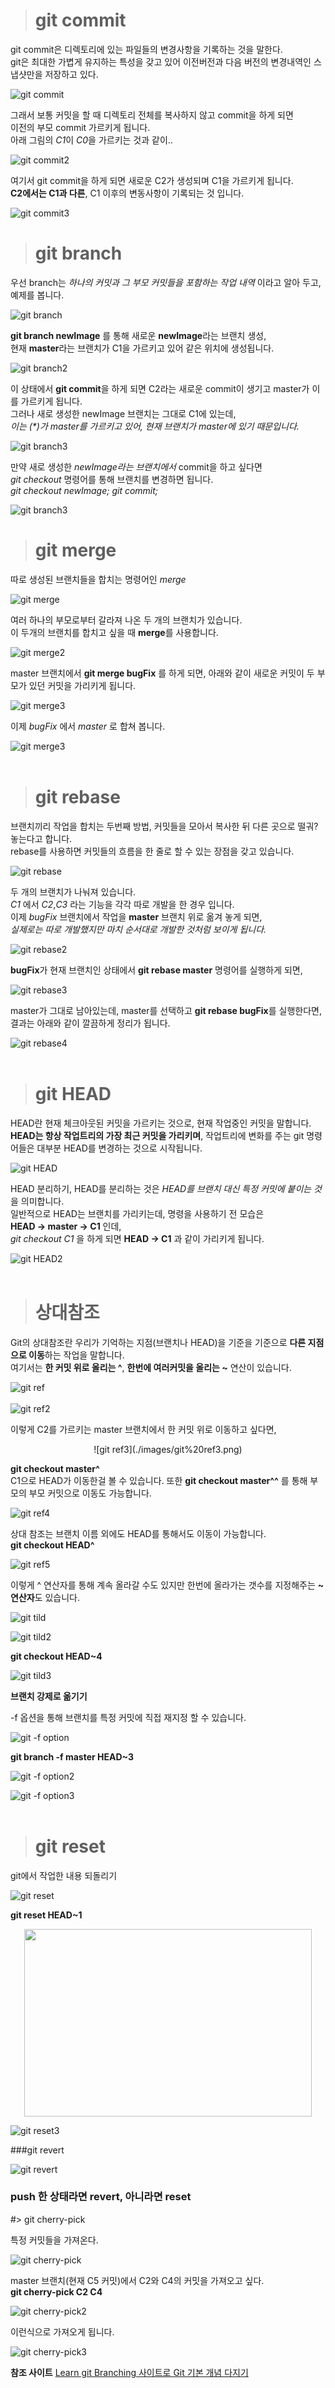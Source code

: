 ># git commit
git commit은 디렉토리에 있는 파일들의 변경사항을 기록하는 것을 말한다.  
git은 최대한 가볍게 유지하는 특성을 갖고 있어 이전버전과 다음 버전의 변경내역인 스냅샷만을 저장하고 있다.

![git commit](./images/git%20commit.png)

그래서 보통 커밋을 할 때 디렉토리 전체를 복사하지 않고 commit을 하게 되면  
이전의 부모 commit 가르키게 됩니다.  
아래 그림의 *C1*이 *C0*을 가르키는 것과 같이..

![git commit2](./images/git%20commit2.png)  

여기서 git commit을 하게 되면 새로운 C2가 생성되며 C1을 가르키게 됩니다.  
**C2에서는 C1과 다른**, C1 이후의 변동사항이 기록되는 것 입니다.

![git commit3](./images/git%20commit3.png)
<br>
># git branch

우선 branch는 _하나의 커밋과 그 부모 커밋들을 포함하는 작업 내역_ 이라고 알아 두고, 예제를 봅니다.

![git branch](./images/git%20branch.png)

**git branch newImage** 를 통해 새로운 **newImage**라는 브랜치 생성,  
현재 **master**라는 브랜치가 C1을 가르키고 있어 같은 위치에 생성됩니다.

![git branch2](./images/newImageBranch.png)

이 상태에서 **git commit**을 하게 되면 C2라는 새로운 commit이 생기고 master가 이를 가르키게 됩니다.  
그러나 새로 생성한 newImage 브랜치는 그대로 C1에 있는데,  
_이는 (*)가 master를 가르키고 있어, 현재 브랜치가 master에 있기 때문입니다._

![git branch3](./images/git%20branch2.png)

만약 새로 생성한 _newImage라는 브랜치에서_ commit을 하고 싶다면  
*git checkout* 명령어를 통해 브랜치를 변경하면 됩니다.  
*git checkout newImage; git commit;*
 
![git branch3](./images/git%20checkout.png)
<br>
># git merge

따로 생성된 브랜치들을 합치는 명령어인 *merge*

![git merge](./images/git%20merge.png)

여러 하나의 부모로부터 갈라져 나온 두 개의 브랜치가 있습니다.  
이 두개의 브랜치를 합치고 싶을 때 **merge**를 사용합니다.

![git merge2](./images/git%20merge2.png)

master  브랜치에서 **git merge bugFix** 를 하게 되면, 아래와 같이 새로운 커밋이 두 부모가 있던 커밋을 가리키게 됩니다.
  
![git merge3](./images/git%20merge3.png)

이제 _bugFix_ 에서 _master_ 로 합쳐 봅니다.

![git merge3](./images/git%20merge4.png)  
<br>
># git rebase

브랜치끼리 작업을 합치는 두번째 방법, 커밋들을 모아서 복사한 뒤 다른 곳으로 떨궈? 놓는다고 합니다.  
rebase를 사용하면 커밋들의 흐름을 한 줄로 할 수 있는 장점을 갖고 있습니다.

![git rebase](./images/git%20rebase.png)

두 개의 브랜치가 나눠져 있습니다.  
_C1_ 에서 _C2_,_C3_ 라는 기능을 각각 따로 개발을 한 경우 입니다.  
이제 _bugFix_ 브랜치에서 작업을 **master** 브랜치 위로 옮겨 놓게 되면,  
_실제로는 따로 개발했지만 마치 순서대로 개발한 것처럼 보이게 됩니다._


![git rebase2](./images/git%20rebase2.png)

**bugFix**가 현재 브랜치인 상태에서 **git rebase master** 명령어를 실행하게 되면,

![git rebase3](./images/git%20rebase3.png)

master가 그대로 남아있는데, master를 선택하고 **git rebase bugFix**를 실행한다면,  
결과는 아래와 같이 깔끔하게 정리가 됩니다.

![git rebase4](./images/git%20rebase4.png)
<br>
<br>


># git HEAD

HEAD란 현재 체크아웃된 커밋을 가르키는 것으로, 현재 작업중인 커밋을 말합니다.  
**HEAD는 항상 작업트리의 가장 최근 커밋을 가리키며**, 작업트리에 변화를 주는 git 명령어들은 대부분 HEAD를 변경하는 것으로 시작됩니다.

![git HEAD](./images/git%20HEAD.png)

HEAD 분리하기, HEAD를 분리하는 것은 _HEAD를 브랜치 대신 특정 커밋에 붙이는 것_ 을 의미합니다.  
일반적으로 HEAD는 브랜치를 가리키는데, 명령을 사용하기 전 모습은  
**HEAD -> master -> C1** 인데,  
_git checkout C1_ 을 하게 되면 **HEAD -> C1** 과 같이 가리키게 됩니다.  

![git HEAD2](./images/git%20HEAD2.png)
<br>
<br>

># 상대참조

Git의 상대참조란 우리가 기억하는 지점(브랜치나 HEAD)을 기준을 기준으로 **다른 지점으로 이동**하는 작업을 말합니다.  
여기서는 **한 커밋 위로 올리는 ^**, **한번에 여러커밋을 올리는 ~<num>** 연산이 있습니다.

![git ref](./images/git%20상대참조1.png)
<br><br>
![git ref2](./images/git%20상대참조2.png)

이렇게 C2를 가르키는 master 브랜치에서 한 커밋 위로 이동하고 싶다면,

<center>![git ref3](./images/git%20ref3.png)</center>

**git checkout  master^**  
C1으로 HEAD가 이동한걸 볼 수 있습니다. 또한 **git checkout master^^** 를 통해 부모의 부모 커밋으로 이동도 가능합니다.

![git ref4](./images/git%20ref4.png)

상대 참조는 브랜치 이름 외에도 HEAD를 통해서도 이동이 가능합니다.  
**git checkout HEAD^**

![git ref5](./images/git%20ref5.png)

이렇게 ^ 연산자를 통해 계속 올라갈 수도 있지만 한번에 올라가는 갯수를 지정해주는 **~연산자**도 있습니다.

![git tild](./images/git%20tild.png)

![git tild2](./images/git%20tild2.png)

__git checkout HEAD~4__

![git tild3](./images/git%20tild3.png)

**브랜치 강제로 옮기기**

-f 옵션을 통해 브랜치를 특정 커밋에 직접 재지정 할 수 있습니다.

![git -f option](./images/git%20-f%20option.png)

**git branch -f master HEAD~3**

![git -f option2](./images/git%20-f%20option2.png)

![git -f option3](./images/git%20-f%20option3.png)
<br><br>
># git reset
git에서 작업한 내용 되돌리기 

![git reset](./images/git%20reset.png)


**git reset HEAD~1**

<p align="center">
  <img width="460" height="300" src="./images/git%20reset2.png">
</p>

![git reset3](./images/git%20reset3.png)

###git revert

![git revert](./images/git%20revert.PNG)

### push 한 상태라면 revert, 아니라면 reset

#> git cherry-pick

특정 커밋들을 가져온다.

![git cherry-pick](./images/git%20cherry-pick.png)

master 브랜치(현재 C5 커밋)에서 C2와 C4의 커밋을 가져오고 싶다.  
**git cherry-pick C2 C4**

![git cherry-pick2](./images/git%20cherry-pick2.png)

이런식으로 가져오게 됩니다.

![git cherry-pick3](./images/git%20cherry-pick3.png)

__참조 사이트__  [Learn git Branching 사이트로 Git 기본 개념 다지기](https://huiyu.tistory.com/entry/Learn-Git-Branching%EC%82%AC%EC%9D%B4%ED%8A%B8%EB%A1%9C-Git-%EA%B8%B0%EB%B3%B8-%EA%B0%9C%EB%85%90-%EB%8B%A4%EC%A7%80%EA%B8%B0-main)